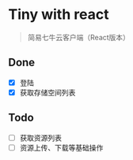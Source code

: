 # Tiny with react

> 简易七牛云客户端（React版本）

## Done

* [x] 登陆
* [x] 获取存储空间列表

## Todo

* [ ] 获取资源列表
* [ ] 资源上传、下载等基础操作